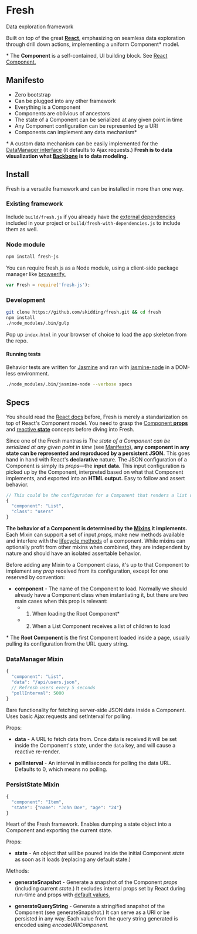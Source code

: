 Fresh
===
Data exploration framework

Built on top of the great [**React**](http://facebook.github.io/react/),
emphasizing on seamless data exploration through drill down actions,
implementing a uniform Component* model.

\* The **Component** is a self-contained, UI building block.
See [React Component.](http://facebook.github.io/react/docs/component-api.html)

## Manifesto

- Zero bootstrap
- Can be plugged into any other framework
- Everything is a Component
- Components are oblivious of ancestors
- The state of a Component can be serialized at any given point in time
- Any Component configuration can be represented by a URI
- Components can implement any data mechanism*

\* A custom data mechanism can be easily implemented for the
[DataManager interface](mixins/data-manager.js) (it defaults to Ajax requests.)
**Fresh is to data visualization what
[Backbone](https://github.com/jashkenas/backbone) is to data modeling.**

## Install

Fresh is a versatile framework and can be installed in more than one way.

### Existing framework

Include `build/fresh.js` if you already have the
[external dependencies](https://github.com/skidding/fresh/blob/master/package.json#L8)
included in your project or `build/fresh-with-dependencies.js` to include
them as well.

### Node module

```bash
npm install fresh-js
```

You can require fresh.js as a Node module, using a client-side package manager
like [browserify.](http://browserify.org/)

```js
var Fresh = require('fresh-js');
```

### Development

```bash
git clone https://github.com/skidding/fresh.git && cd fresh
npm install
./node_modules/.bin/gulp
```

Pop up `index.html` in your browser of choice to load the app skeleton from the
repo.

#### Running tests

Behavior tests are written for [Jasmine](https://github.com/pivotal/jasmine)
and ran with [jasmine-node](https://github.com/mhevery/jasmine-node) in a
DOM-less environment.

```bash
./node_modules/.bin/jasmine-node --verbose specs
```

## Specs

You should read the
[React docs](http://facebook.github.io/react/docs/getting-started.html) before,
Fresh is merely a standarization on top of React's Component model. You need
to grasp the [Component **props**](http://facebook.github.io/react/docs/tutorial.html#using-props)
and [reactive **state**](http://facebook.github.io/react/docs/tutorial.html#reactive-state)
concepts before diving into Fresh.

Since one of the Fresh mantras is _The state of a Component can be serialized
at any given point in time_ (see [Manifesto](#manifesto)), __any component in
any state can be represented and reproduced by a persistent JSON.__ This goes
hand in hand with React's **declarative** nature. The JSON configuration of a
Component is simply its _props_—the __input data.__ This input configuration is
picked up by the Component, interpreted based on what that Component
implements, and exported into an __HTML output.__ Easy to follow and assert
behavior.

```js
// This could be the configuraton for a Component that renders a list of users
{
  "component": "List",
  "class": "users"
}
```

__The behavior of a Component is determined by the
[Mixins](http://facebook.github.io/react/docs/reusable-components.html#mixins)
it implements.__ Each Mixin can support a set of input _props,_ make new
methods available and interfere with the [lifecycle methods](http://facebook.github.io/react/docs/component-specs.html#lifecycle-methods)
of a component. While mixins can optionally profit from other mixins when
combined, they are independent by nature and should have an isolated assertable
behavior.

Before adding any Mixin to a Component class, it's up to that Component to
implement any _prop_ received from its configuration, except for one reserved
by convention:

- **component** - The name of the Component to load. Normally we should already
                  have a Component class when instantiating it, but there are
                  two main cases when this prop is relevant:
  - 1. When loading the Root Component*
  - 2. When a List Component receives a list of children to load

\* The **Root Component** is the first Component loaded inside a page, usually
pulling its configuration from the URL query string.

### DataManager Mixin

```js
{
  "component": "List",
  "data": "/api/users.json",
  // Refresh users every 5 seconds
  "pollInterval": 5000
}
```

Bare functionality for fetching server-side JSON data inside a Component. Uses
basic Ajax requests and setInterval for polling.

Props:

- **data** - A URL to fetch data from. Once data is received it will be set
             inside the Component's _state_, under the `data` key, and will
             cause a reactive re-render.

- **pollInterval** - An interval in milliseconds for polling the data URL.
                     Defaults to 0, which means no polling.

### PersistState Mixin

```js
{
  "component": "Item",
  "state": {"name": "John Doe", "age": "24"}
}
```

Heart of the Fresh framework. Enables dumping a state object into a Component
and exporting the current state.

Props:

- **state** - An object that will be poured inside the initial Component
              _state_ as soon as it loads (replacing any default state.)

Methods:

- **generateSnapshot** - Generate a snapshot of the Component _props_
                         (including current _state_.) It excludes internal
                         props set by React during run-time and props with
                         [default values.](http://facebook.github.io/react/docs/component-specs.html#getdefaultprops)

- **generateQueryString** - Generate a stringified snapshot of the Component
                            (see generateSnapshot.) It can serve as a URI or be
                            persisted in any way. Each value from the query
                            string generated is encoded using
                            _encodeURIComponent._
